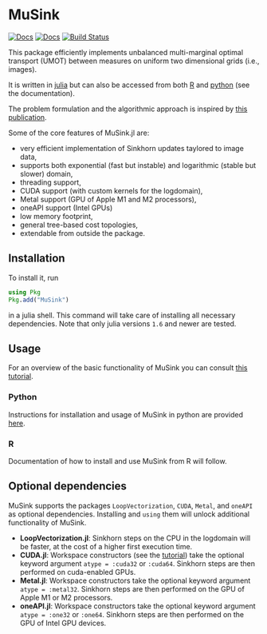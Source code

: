 # MuSink

[![Docs](https://img.shields.io/badge/docs-stable-blue.svg)](https://tscode.github.io/MuSink.jl/stable/)
[![Docs](https://img.shields.io/badge/docs-dev-blue.svg)](https://tscode.github.io/MuSink.jl/dev/)
[![Build Status](https://github.com/tscode/MuSink.jl/actions/workflows/CI.yml/badge.svg?branch=main)](https://github.com/tscode/StructPack.jl/actions/workflows/CI.yml?query=branch%3Amain)

This package efficiently implements unbalanced multi-marginal optimal transport (UMOT) between measures on uniform two dimensional grids (i.e., images).

It is written in [julia](https://julialang.org) but can also be accessed from both [R](https://www.r-project.org) and [python](https://www.python.org) (see the documentation).

The problem formulation and the algorithmic approach is inspired by [this publication](https://arxiv.org/abs/2103.10854).

Some of the core features of MuSink.jl are:

* very efficient implementation of Sinkhorn updates taylored to image data,
* supports both exponential (fast but instable) and logarithmic (stable but slower) domain,
* threading support,
* CUDA support (with custom kernels for the logdomain),
* Metal support (GPU of Apple M1 and M2 processors),
* oneAPI support (Intel GPUs)
* low memory footprint,
* general tree-based cost topologies,
* extendable from outside the package.

## Installation

To install it, run
```julia
using Pkg
Pkg.add("MuSink")
```
in a julia shell.
This command will take care of installing all necessary dependencies.
Note that only julia versions `1.6` and newer are tested.

## Usage

For an overview of the basic functionality of MuSink you can consult [this tutorial](https://gitlab.gwdg.de/staudt1/musink/-/wikis/Usage).

### Python

Instructions for installation and usage of MuSink in python are provided [here](https://gitlab.gwdg.de/staudt1/musink/-/wikis/Python).

### R

Documentation of how to install and use MuSink from R will follow.

## Optional dependencies

MuSink supports the packages `LoopVectorization`, `CUDA`, `Metal`, and `oneAPI` as optional dependencies.
Installing and `using` them will unlock additional functionality of MuSink.

* **LoopVectorization.jl**: Sinkhorn steps on the CPU in the logdomain will be faster,
  at the cost of a higher first execution time.
* **CUDA.jl**: Workspace constructors (see the [tutorial](https://gitlab.gwdg.de/staudt1/musink/-/wikis/Usage))
  take the optional keyword argument `atype = :cuda32` or `:cuda64`.
  Sinkhorn steps are then performed on cuda-enabled GPUs.
* **Metal.jl**: Workspace constructors take the optional keyword argument `atype = :metal32`.
  Sinkhorn steps are then performed on the GPU of Apple M1 or M2 processors.
* **oneAPI.jl**: Workspace constructors take the optional keyword argument `atype = :one32` or `:one64`.
  Sinkhorn steps are then performed on the GPU of Intel GPU devices.
